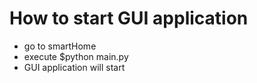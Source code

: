# How to start GUI application
- go to smartHome
- execute $python main.py
- GUI application will start
